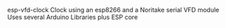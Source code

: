 esp-vfd-clock
Clock using an esp8266 and a Noritake serial VFD module
Uses several Arduino Libraries plus ESP core
